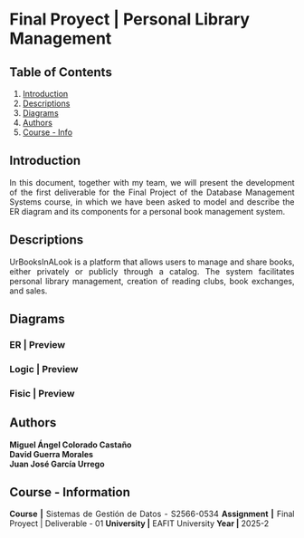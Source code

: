 # Final Proyect | Personal Library Management

## Table of Contents
1. [Introduction](#introduction)
2. [Descriptions](#descriptions)
3. [Diagrams](#diagrams)
4. [Authors](#authors)
5. [Course - Info](#course---information)

<div style = "text-align: justify;">

## Introduction

In this document, together with my team, we will present the development of the first deliverable for the Final Project of the Database Management Systems course, in which we have been asked to model and describe the ER diagram and its components for a personal book management system.

## Descriptions

UrBooksInALook is a platform that allows users to manage and share books, either privately or publicly through a catalog. The system facilitates personal library management, creation of reading clubs, book exchanges, and sales.

## Diagrams

### ER | Preview

### Logic | Preview

### Fisic | Preview


## Authors

**Miguel Ángel Colorado Castaño**  
**David Guerra Morales** <br>
**Juan José García Urrego**


## Course - Information
**Course |** Sistemas de Gestión de Datos - S2566-0534
**Assignment |** Final Proyect | Deliverable - 01 
**University |** EAFIT University
**Year |** 2025-2

</div>


